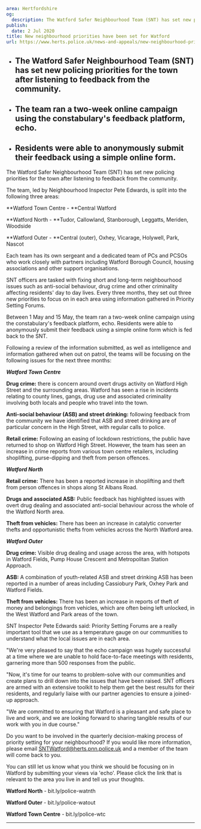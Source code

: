 ```yaml
area: Hertfordshire
og:
  description: The Watford Safer Neighbourhood Team (SNT) has set new policing priorities for the town after listening to feedback from the community.
publish:
  date: 2 Jul 2020
title: New neighbourhood priorities have been set for Watford
url: https://www.herts.police.uk/news-and-appeals/new-neighbourhood-priorities-have-been-set-for-watford-0295c
```

* ## The Watford Safer Neighbourhood Team (SNT) has set new policing priorities for the town after listening to feedback from the community.

 * ## The team ran a two-week online campaign using the constabulary's feedback platform, echo.

 * ## Residents were able to anonymously submit their feedback using a simple online form.

The Watford Safer Neighbourhood Team (SNT) has set new policing priorities for the town after listening to feedback from the community.

The team, led by Neighbourhood Inspector Pete Edwards, is split into the following three areas:

**Watford Town Centre - **Central Watford

**Watford North - **Tudor, Callowland, Stanborough, Leggatts, Meriden, Woodside

**Watford Outer - **Central (outer), Oxhey, Vicarage, Holywell, Park, Nascot

Each team has its own sergeant and a dedicated team of PCs and PCSOs who work closely with partners including Watford Borough Council, housing associations and other support organisations.

SNT officers are tasked with fixing short and long-term neighbourhood issues such as anti-social behaviour, drug crime and other criminality affecting residents' day to day lives. Every three months, they set out three new priorities to focus on in each area using information gathered in Priority Setting Forums.

Between 1 May and 15 May, the team ran a two-week online campaign using the constabulary's feedback platform, echo. Residents were able to anonymously submit their feedback using a simple online form which is fed back to the SNT.

Following a review of the information submitted, as well as intelligence and information gathered when out on patrol, the teams will be focusing on the following issues for the next three months:

**_Watford Town Centre_**

**Drug crime:** there is concern around overt drugs activity on Watford High Street and the surrounding areas. Watford has seen a rise in incidents relating to county lines, gangs, drug use and associated criminality involving both locals and people who travel into the town.

**Anti-social behaviour (ASB) and street drinking:** following feedback from the community we have identified that ASB and street drinking are of particular concern in the High Street, with regular calls to police.

**Retail crime:** Following an easing of lockdown restrictions, the public have returned to shop on Watford High Street. However, the team has seen an increase in crime reports from various town centre retailers, including shoplifting, purse-dipping and theft from person offences.

**_Watford North_**

**Retail crime:** There has been a reported increase in shoplifting and theft from person offences in shops along St Albans Road.

**Drugs and associated ASB:** Public feedback has highlighted issues with overt drug dealing and associated anti-social behaviour across the whole of the Watford North area.

**Theft from vehicles:** There has been an increase in catalytic converter thefts and opportunistic thefts from vehicles across the North Watford area.

**_Watford Outer_**

**Drug crime:** Visible drug dealing and usage across the area, with hotspots in Watford Fields, Pump House Crescent and Metropolitan Station Approach.

**ASB:** A combination of youth-related ASB and street drinking ASB has been reported in a number of areas including Cassiobury Park, Oxhey Park and Watford Fields.

**Theft from vehicles:** There has been an increase in reports of theft of money and belongings from vehicles, which are often being left unlocked, in the West Watford and Park areas of the town.

SNT Inspector Pete Edwards said: Priority Setting Forums are a really important tool that we use as a temperature gauge on our communities to understand what the local issues are in each area.

"We're very pleased to say that the echo campaign was hugely successful at a time where we are unable to hold face-to-face meetings with residents, garnering more than 500 responses from the public.

"Now, it's time for our teams to problem-solve with our communities and create plans to drill down into the issues that have been raised. SNT officers are armed with an extensive toolkit to help them get the best results for their residents, and regularly liaise with our partner agencies to ensure a joined-up approach.

"We are committed to ensuring that Watford is a pleasant and safe place to live and work, and we are looking forward to sharing tangible results of our work with you in due course."

Do you want to be involved in the quarterly decision-making process of priority setting for your neighbourhood? If you would like more information, please email SNTWatford@herts.pnn.police.uk and a member of the team will come back to you.

You can still let us know what you think we should be focusing on in Watford by submitting your views via 'echo'. Please click the link that is relevant to the area you live in and tell us your thoughts.

**Watford North** - bit.ly/police-watnth

**Watford Outer** - bit.ly/police-watout

**Watford Town Centre** - bit.ly/police-wtc

** **
